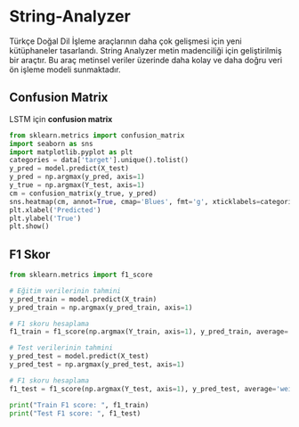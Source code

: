 # String-Analyzer

Türkçe Doğal Dil İşleme araçlarının daha çok gelişmesi için yeni kütüphaneler tasarlandı. String Analyzer metin madenciliği için geliştirilmiş bir araçtır. 
Bu araç metinsel veriler üzerinde daha kolay ve daha doğru veri ön işleme modeli sunmaktadır.

## Confusion Matrix

LSTM için **confusion matrix**

```python
from sklearn.metrics import confusion_matrix
import seaborn as sns
import matplotlib.pyplot as plt
categories = data['target'].unique().tolist()
y_pred = model.predict(X_test)
y_pred = np.argmax(y_pred, axis=1)
y_true = np.argmax(Y_test, axis=1)
cm = confusion_matrix(y_true, y_pred)
sns.heatmap(cm, annot=True, cmap='Blues', fmt='g', xticklabels=categories, yticklabels=categories)
plt.xlabel('Predicted')
plt.ylabel('True')
plt.show() 

``````

## F1 Skor

```python
from sklearn.metrics import f1_score

# Eğitim verilerinin tahmini
y_pred_train = model.predict(X_train)
y_pred_train = np.argmax(y_pred_train, axis=1)

# F1 skoru hesaplama
f1_train = f1_score(np.argmax(Y_train, axis=1), y_pred_train, average='weighted')

# Test verilerinin tahmini
y_pred_test = model.predict(X_test)
y_pred_test = np.argmax(y_pred_test, axis=1)

# F1 skoru hesaplama
f1_test = f1_score(np.argmax(Y_test, axis=1), y_pred_test, average='weighted')

print("Train F1 score: ", f1_train)
print("Test F1 score: ", f1_test)

``````
